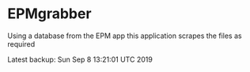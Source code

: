 # EPMgrabber
Using a database from the EPM app this application scrapes the files as required


Latest backup: Sun Sep 8 13:21:01 UTC 2019
